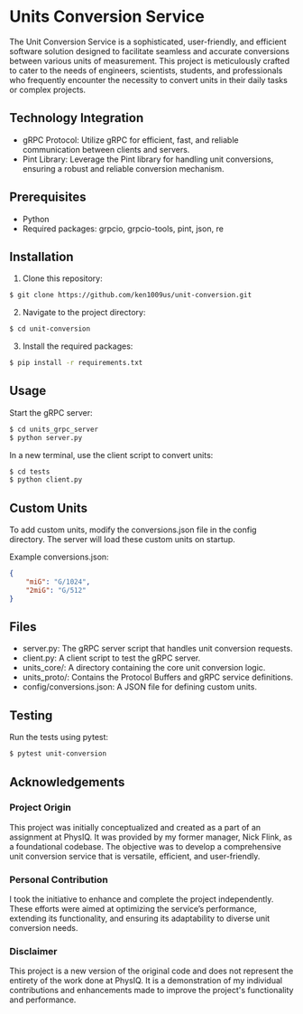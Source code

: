 # Units Conversion Service

The Unit Conversion Service is a sophisticated, user-friendly, and efficient software solution designed to facilitate seamless and accurate conversions between various units of measurement. This project is meticulously crafted to cater to the needs of engineers, scientists, students, and professionals who frequently encounter the necessity to convert units in their daily tasks or complex projects.

## Technology Integration

- gRPC Protocol: Utilize gRPC for efficient, fast, and reliable communication between clients and servers.
- Pint Library: Leverage the Pint library for handling unit conversions, ensuring a robust and reliable conversion mechanism.

## Prerequisites
- Python
- Required packages: grpcio, grpcio-tools, pint, json, re

## Installation

1. Clone this repository:
```bash
$ git clone https://github.com/ken1009us/unit-conversion.git
```

2. Navigate to the project directory:

```bash
$ cd unit-conversion
```

3. Install the required packages:
```bash
$ pip install -r requirements.txt
```

## Usage

Start the gRPC server:

```bash
$ cd units_grpc_server
$ python server.py
```

In a new terminal, use the client script to convert units:

```bash
$ cd tests
$ python client.py
```

## Custom Units

To add custom units, modify the conversions.json file in the config directory. The server will load these custom units on startup.

Example conversions.json:

```json
{
    "miG": "G/1024",
    "2miG": "G/512"
}
```

## Files

- server.py: The gRPC server script that handles unit conversion requests.
- client.py: A client script to test the gRPC server.
- units_core/: A directory containing the core unit conversion logic.
- units_proto/: Contains the Protocol Buffers and gRPC service definitions.
- config/conversions.json: A JSON file for defining custom units.

## Testing

Run the tests using pytest:

```bash
$ pytest unit-conversion
```

## Acknowledgements

### Project Origin

This project was initially conceptualized and created as a part of an assignment at PhysIQ. It was provided by my former manager, Nick Flink, as a foundational codebase. The objective was to develop a comprehensive unit conversion service that is versatile, efficient, and user-friendly.

### Personal Contribution
I took the initiative to enhance and complete the project independently. These efforts were aimed at optimizing the service’s performance, extending its functionality, and ensuring its adaptability to diverse unit conversion needs.

### Disclaimer
This project is a new version of the original code and does not represent the entirety of the work done at PhysIQ. It is a demonstration of my individual contributions and enhancements made to improve the project's functionality and performance.